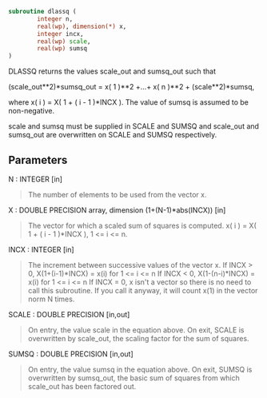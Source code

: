```fortran
subroutine dlassq (
        integer n,
        real(wp), dimension(*) x,
        integer incx,
        real(wp) scale,
        real(wp) sumsq
)
```

DLASSQ returns the values scale_out and sumsq_out such that

(scale_out\*\*2)\*sumsq_out = x( 1 )\*\*2 +...+ x( n )\*\*2 + (scale\*\*2)\*sumsq,

where x( i ) = X( 1 + ( i - 1 )\*INCX ). The value of sumsq is
assumed to be non-negative.

scale and sumsq must be supplied in SCALE and SUMSQ and
scale_out and sumsq_out are overwritten on SCALE and SUMSQ respectively.

## Parameters
N : INTEGER [in]
> The number of elements to be used from the vector x.

X : DOUBLE PRECISION array, dimension (1+(N-1)\*abs(INCX)) [in]
> The vector for which a scaled sum of squares is computed.
> x( i ) = X( 1 + ( i - 1 )\*INCX ), 1 <= i <= n.

INCX : INTEGER [in]
> The increment between successive values of the vector x.
> If INCX > 0, X(1+(i-1)\*INCX) = x(i) for 1 <= i <= n
> If INCX < 0, X(1-(n-i)\*INCX) = x(i) for 1 <= i <= n
> If INCX = 0, x isn't a vector so there is no need to call
> this subroutine. If you call it anyway, it will count x(1)
> in the vector norm N times.

SCALE : DOUBLE PRECISION [in,out]
> On entry, the value scale in the equation above.
> On exit, SCALE is overwritten by scale_out, the scaling factor
> for the sum of squares.

SUMSQ : DOUBLE PRECISION [in,out]
> On entry, the value sumsq in the equation above.
> On exit, SUMSQ is overwritten by sumsq_out, the basic sum of
> squares from which scale_out has been factored out.
